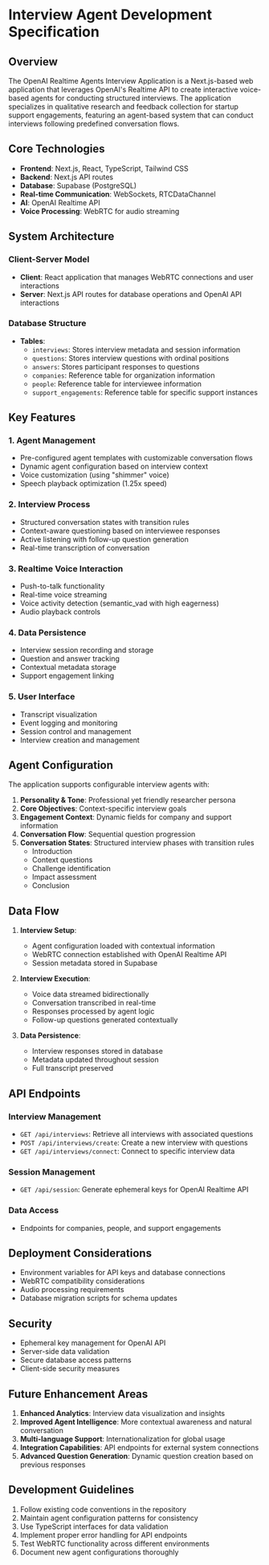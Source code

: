 # Interview Agent Development Specification

## Overview

The OpenAI Realtime Agents Interview Application is a Next.js-based web application that leverages OpenAI's Realtime API to create interactive voice-based agents for conducting structured interviews. The application specializes in qualitative research and feedback collection for startup support engagements, featuring an agent-based system that can conduct interviews following predefined conversation flows.

## Core Technologies

- **Frontend**: Next.js, React, TypeScript, Tailwind CSS
- **Backend**: Next.js API routes
- **Database**: Supabase (PostgreSQL)
- **Real-time Communication**: WebSockets, RTCDataChannel
- **AI**: OpenAI Realtime API
- **Voice Processing**: WebRTC for audio streaming

## System Architecture

### Client-Server Model
- **Client**: React application that manages WebRTC connections and user interactions
- **Server**: Next.js API routes for database operations and OpenAI API interactions

### Database Structure
- **Tables**:
  - `interviews`: Stores interview metadata and session information
  - `questions`: Stores interview questions with ordinal positions
  - `answers`: Stores participant responses to questions
  - `companies`: Reference table for organization information
  - `people`: Reference table for interviewee information
  - `support_engagements`: Reference table for specific support instances

## Key Features

### 1. Agent Management
- Pre-configured agent templates with customizable conversation flows
- Dynamic agent configuration based on interview context
- Voice customization (using "shimmer" voice)
- Speech playback optimization (1.25x speed)

### 2. Interview Process
- Structured conversation states with transition rules
- Context-aware questioning based on interviewee responses
- Active listening with follow-up question generation
- Real-time transcription of conversation

### 3. Realtime Voice Interaction
- Push-to-talk functionality
- Real-time voice streaming
- Voice activity detection (semantic_vad with high eagerness)
- Audio playback controls

### 4. Data Persistence
- Interview session recording and storage
- Question and answer tracking
- Contextual metadata storage
- Support engagement linking

### 5. User Interface
- Transcript visualization
- Event logging and monitoring
- Session control and management
- Interview creation and management

## Agent Configuration

The application supports configurable interview agents with:

1. **Personality & Tone**: Professional yet friendly researcher persona
2. **Core Objectives**: Context-specific interview goals
3. **Engagement Context**: Dynamic fields for company and support information
4. **Conversation Flow**: Sequential question progression
5. **Conversation States**: Structured interview phases with transition rules
   - Introduction
   - Context questions
   - Challenge identification
   - Impact assessment
   - Conclusion

## Data Flow

1. **Interview Setup**:
   - Agent configuration loaded with contextual information
   - WebRTC connection established with OpenAI Realtime API
   - Session metadata stored in Supabase

2. **Interview Execution**:
   - Voice data streamed bidirectionally
   - Conversation transcribed in real-time
   - Responses processed by agent logic
   - Follow-up questions generated contextually

3. **Data Persistence**:
   - Interview responses stored in database
   - Metadata updated throughout session
   - Full transcript preserved

## API Endpoints

### Interview Management
- `GET /api/interviews`: Retrieve all interviews with associated questions
- `POST /api/interviews/create`: Create a new interview with questions
- `GET /api/interviews/connect`: Connect to specific interview data

### Session Management
- `GET /api/session`: Generate ephemeral keys for OpenAI Realtime API

### Data Access
- Endpoints for companies, people, and support engagements

## Deployment Considerations

- Environment variables for API keys and database connections
- WebRTC compatibility considerations
- Audio processing requirements
- Database migration scripts for schema updates

## Security

- Ephemeral key management for OpenAI API
- Server-side data validation
- Secure database access patterns
- Client-side security measures

## Future Enhancement Areas

1. **Enhanced Analytics**: Interview data visualization and insights
2. **Improved Agent Intelligence**: More contextual awareness and natural conversation
3. **Multi-language Support**: Internationalization for global usage
4. **Integration Capabilities**: API endpoints for external system connections
5. **Advanced Question Generation**: Dynamic question creation based on previous responses

## Development Guidelines

1. Follow existing code conventions in the repository
2. Maintain agent configuration patterns for consistency
3. Use TypeScript interfaces for data validation
4. Implement proper error handling for API endpoints
5. Test WebRTC functionality across different environments
6. Document new agent configurations thoroughly 